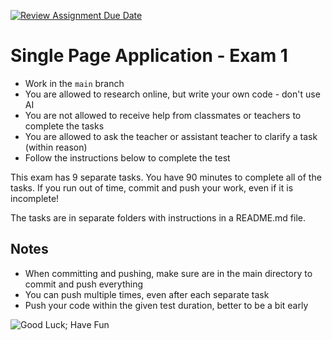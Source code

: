 [![Review Assignment Due Date](https://classroom.github.com/assets/deadline-readme-button-8d59dc4de5201274e310e4c54b9627a8934c3b88527886e3b421487c677d23eb.svg)](https://classroom.github.com/a/SOlm_DqW)
# Single Page Application - Exam 1

- Work in the `main` branch
- You are allowed to research online, but write your own code - don't use AI
- You are not allowed to receive help from classmates or teachers to complete the tasks
- You are allowed to ask the teacher or assistant teacher to clarify a task (within reason)
- Follow the instructions below to complete the test

This exam has 9 separate tasks. You have 90 minutes to complete all of the tasks. If you run out of time, commit and push your work, even if it is incomplete!

The tasks are in separate folders with instructions in a README.md file.

## Notes

- When committing and pushing, make sure are in the main directory to commit and push everything
- You can push multiple times, even after each separate task
- Push your code within the given test duration, better to be a bit early

![Good Luck; Have Fun](https://img.shields.io/badge/Best_wishes-Teaching_team-red.svg)
